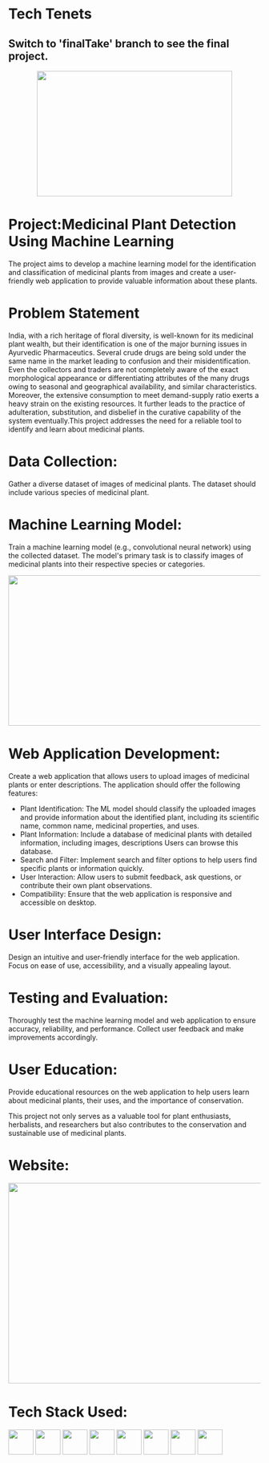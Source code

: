# Tech Tenets
## Switch to 'finalTake' branch to see the final project.
<center><img src="https://github.com/ITER-SIH/Team-43/assets/108077898/9536dbdc-3314-4071-99e1-2a7a4f4edc90" style="height:250px; width:390px;"></center>


# Project:Medicinal Plant Detection Using Machine Learning
The project aims to develop a machine learning model for the identification and classification of medicinal plants from images and create a user-friendly web application to provide valuable information about these plants.

# Problem Statement
India, with a rich heritage of floral diversity, is well-known for its medicinal plant wealth, but their identification is one of the major burning issues in Ayurvedic Pharmaceutics. Several crude drugs are being sold under the same name in the market leading to confusion and their misidentification. Even the collectors and traders are not completely aware of the exact morphological appearance or differentiating attributes of the many drugs owing to seasonal and geographical availability, and similar characteristics. Moreover, the extensive consumption to meet demand-supply ratio exerts a heavy strain on the existing resources. It further leads to the practice of adulteration, substitution, and disbelief in the curative capability of the system eventually.This project addresses the need for a reliable tool to identify and learn about medicinal plants. 

# Data Collection:
Gather a diverse dataset of images of medicinal plants. The dataset should include various species of medicinal plant.

# Machine Learning Model:
Train a machine learning model (e.g., convolutional neural network) using the collected dataset. The model's primary task is to classify images of medicinal plants into their respective species or categories. 

<img src="https://github.com/ITER-SIH/Team-43/assets/108077898/86767343-8662-43af-96ab-ad242e5f3888" style="height:300px;width:600px;">


# Web Application Development:
Create a web application that allows users to upload images of medicinal plants or enter descriptions. The application should offer the following features:

* Plant Identification: The ML model should classify the uploaded images and provide information about the identified plant, including its scientific name, common name, medicinal properties, and uses.
* Plant Information: Include a database of medicinal plants with detailed information, including images, descriptions Users can browse this database.
* Search and Filter: Implement search and filter options to help users find specific plants or information quickly.
* User Interaction: Allow users to submit feedback, ask questions, or contribute their own plant observations.
* Compatibility: Ensure that the web application is responsive and accessible on desktop.
# User Interface Design:
Design an intuitive and user-friendly interface for the web application. Focus on ease of use, accessibility, and a visually appealing layout.
# Testing and Evaluation:
Thoroughly test the machine learning model and web application to ensure accuracy, reliability, and performance. Collect user feedback and make improvements accordingly.
# User Education:
Provide educational resources on the web application to help users learn about medicinal plants, their uses, and the importance of conservation.

This project not only serves as a valuable tool for plant enthusiasts, herbalists, and researchers but also contributes to the conservation and sustainable use of medicinal plants.

# Website:
<img src="https://github.com/ITER-SIH/Team-43/assets/108077898/2c2d2606-8e48-4406-b1fe-4f826a97256a" Style="height:400px;width:590px;">

# Tech Stack Used:
<img src="https://github.com/ITER-SIH/Team-43/assets/108077898/5f2da726-e655-4050-b1e3-703a10a1f102" style="width:50px;height:50px;">
<img src="https://github.com/ITER-SIH/Team-43/assets/108077898/3a1228eb-87ec-4e59-b0a3-6b7e7e5c987c" style="width:50px;height:50px;">
<img src="https://github.com/ITER-SIH/Team-43/assets/108077898/f8ff4dbe-984b-4594-ba6d-7b4bf36ceb31" style="width:50px;height:50px;">
<img src="https://github.com/ITER-SIH/Team-43/assets/108077898/d7b0981b-0e2d-41bf-aee7-ee949b007aed" style="width:50px;height:50px;">
<img src="https://github.com/ITER-SIH/Team-43/assets/108077898/2bfbffa1-9f69-4122-b156-3fdf4d1d1be5" style="width:50px;height:50px;">
<img src="https://github.com/ITER-SIH/Team-43/assets/108077898/031ac0d6-6835-4af1-baea-745b782bb82c" style="width:50px;height:50px;">
<img src="https://github.com/ITER-SIH/Team-43/assets/108077898/218e0ef9-656b-4ed0-a162-fd6fe270ca2f" style="width:50px;height:50px;">
<img src="https://github.com/ITER-SIH/Team-43/assets/108077898/50cb03dc-2bc4-469b-bc0b-a144c434c5be" style="width:50px;height:50px;">


